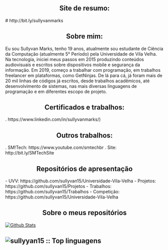 <h2 align="center">Site de resumo: </h2>
# http://bit.ly/sullyvanmarks


<h2 align="center">Sobre mim: </h2>
Eu sou Sullyvan Marks, tenho 19 anos, atualmente sou estudante de Ciência da Computação (atualmente 5° Período) pela Universidade de Vila Velha. Na tecnologia, iniciei meus passos em 2015 produzindo conteúdos audiovisuais e escritos sobre dispositivos mobile e segurança da informação. Em 2019, começo a trabalhar com programação, em trabalhos freelancer em plataformas, como GetNinjas. De lá para cá, já foram mais de 20 mil linhas de códigos já escritos, desde trabalhos acadêmicos, até desenvolvimento de sistemas, nas mais diversas linguagens de programação e em diferentes escopo de projeto.

<h2 align="center">Certificados e trabalhos: </h2>
. https://www.linkedin.com/in/sullyvanmarks/)


<h2 align="center">Outros trabalhos: </h2>
. SM!Tech: https://www.youtube.com/smtechbr
. Site: http://bit.ly/SMTechSite

<h2 align="center">Repositórios de apresentação </h2>
- UVV: https://github.com/sullyvan15/Universidade-Vila-Velha
- Projetos: https://github.com/sullyvan15/Projetos
- Trabalhos: https://github.com/sullyvan15/Trabalhos
- Competição: https://github.com/sullyvan15/Universidade-Vila-Velha



<h2 align="center">Sobre o meus repositórios </h2>

[![Github Stats](https://github-readme-stats.vercel.app/api?username=sullyvan15&hide=[%22issues%22,%22prs%22,%22contribs%22]&show_icons=true&theme=default)](https://github.com/sullyvan15)

<h2><img src="https://github-readme-stats.vercel.app/api/top-langs/?username=sullyvan15&langs_count=20&layout=compact" alt="sullyyan15 :: Top linguagens" /></h2>

